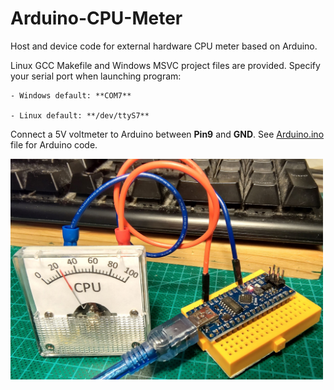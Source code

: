 # Arduino-CPU-Meter
Host and device code for external hardware CPU meter based on Arduino.

Linux GCC Makefile and Windows MSVC project files are provided.
Specify your serial port when launching program:

    - Windows default: **COM7**
    
    - Linux default: **/dev/ttyS7**

Connect a 5V voltmeter to Arduino between **Pin9** and **GND**.
See [Arduino.ino](Arduino.cpp) file for Arduino code.

<img src="img/CPU_METER.jpg" width="500">
